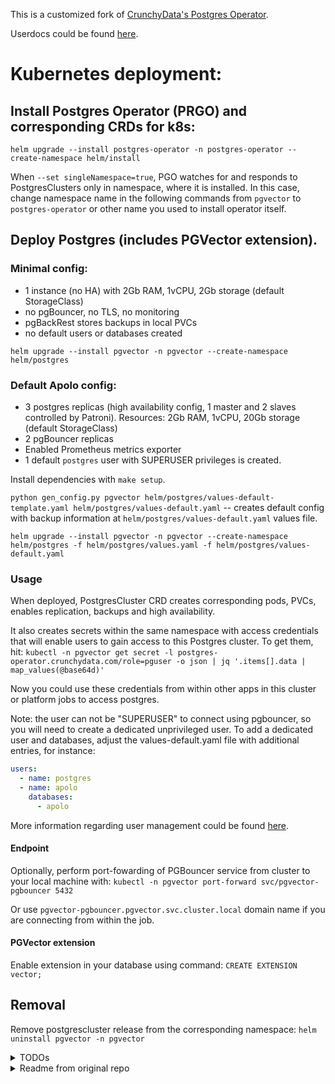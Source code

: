 This is a customized fork of [CrunchyData's Postgres Operator](https://github.com/CrunchyData/postgres-operator-examples/).

Userdocs could be found [here](https://access.crunchydata.com/documentation/postgres-operator/latest/quickstart).


# Kubernetes deployment:
## Install Postgres Operator (PRGO) and corresponding CRDs for k8s:

`helm upgrade --install postgres-operator -n postgres-operator --create-namespace helm/install`

When `--set singleNamespace=true`, PGO watches for and responds to PostgresClusters only in namespace, where it is installed. In this case, change namespace name in the following commands from `pgvector` to `postgres-operator` or other name you used to install operator itself.

## Deploy Postgres (includes PGVector extension).
### Minimal config:
- 1 instance (no HA) with 2Gb RAM, 1vCPU, 2Gb storage (default StorageClass)
- no pgBouncer, no TLS, no monitoring
- pgBackRest stores backups in local PVCs
- no default users or databases created

`helm upgrade --install pgvector -n pgvector --create-namespace helm/postgres`

### Default Apolo config:
- 3 postgres replicas (high availability config, 1 master and 2 slaves controlled by Patroni). Resources: 2Gb RAM, 1vCPU, 20Gb storage (default StorageClass)
- 2 pgBouncer replicas
- Enabled Prometheus metrics exporter
- 1 default `postgres` user with SUPERUSER privileges is created.

Install dependencies with `make setup`.

`python gen_config.py pgvector helm/postgres/values-default-template.yaml helm/postgres/values-default.yaml` -- creates default config with backup information at `helm/postgres/values-default.yaml` values file.

`helm upgrade --install pgvector -n pgvector --create-namespace helm/postgres -f helm/postgres/values.yaml -f helm/postgres/values-default.yaml`

### Usage
When deployed, PostgresCluster CRD creates corresponding pods, PVCs, enables replication, backups and high availability.

It also creates secrets within the same namespace with access credentials that will enable users to gain access to this Postgres cluster.
To get them, hit:
`kubectl -n pgvector get secret -l postgres-operator.crunchydata.com/role=pguser -o json | jq '.items[].data | map_values(@base64d)'`

Now you could use these credentials from within other apps in this cluster or platform jobs to access postgres.

Note: the user can not be "SUPERUSER" to connect using pgbouncer, so you will need to create a dedicated unprivileged user.
To add a dedicated user and databases, adjust the values-default.yaml file with additional entries, for instance:

```yaml
users:
  - name: postgres
  - name: apolo
    databases:
      - apolo
```
More information regarding user management could be found [here](https://access.crunchydata.com/documentation/postgres-operator/latest/tutorials/basic-setup/user-management#managing-the-postgres-user).

#### Endpoint
Optionally, perform port-fowarding of PGBouncer service from cluster to your local machine with:
`kubectl -n pgvector port-forward svc/pgvector-pgbouncer 5432`

Or use `pgvector-pgbouncer.pgvector.svc.cluster.local` domain name if you are connecting from within the job.

#### PGVector extension

Enable extension in your database using command:
`CREATE EXTENSION vector;`


## Removal
Remove postgrescluster release from the corresponding namespace:
`helm uninstall pgvector -n pgvector`

<details>
<summary> TODOs </summary>
- pgBackRest
  - If pgBackRest stores backups in platform managed S3 bucket, we need to adjust [--repo-s3-uri-style](https://pgbackrest.org/configuration.html#section-repository/option-repo-s3-uri-style) (https://access.crunchydata.com/documentation/postgres-operator/latest/tutorials/backups-disaster-recovery/backups#using-s3)
  - need to add default schedule for pgBackRest
  - current installation does not expose posgtes outside the cluster (no ingress configuration for now).



</details>


<details>

<summary> Readme from original repo </summary>
## Examples for Using [PGO](https://github.com/CrunchyData/postgres-operator), the Postgres Operator from Crunchy Data

This repository contains a collection of installers and examples for deploying, operating and maintaining Postgres clusters using PGO, the Postgres Operator from Crunchy Data as part of [Crunchy Postgres for Kubernetes](https://www.crunchydata.com/products/crunchy-postgresql-for-kubernetes).

The use of these examples with PGO and other container images (aside from those provided by Crunchy Data) will require modifications of the examples.

#### Using these Examples

The examples are grouped by various tools that can be used to deploy them.
Each of the examples has its own README that guides you through the process of deploying it.
The best way to get started is to fork this repository and experiment with the examples.
The examples as provided are designed for the use of PGO along with Crunchy Data's Postgres distribution, Crunchy Postgres, as Crunchy Postgres for Kubernetes.  For more information on the use of container images downloaded from the Crunchy Data Developer Portal or other third party sources, please see 'License and Terms' below.

#### Help with the Examples

* For general questions or community support, we welcome you to join our [community Discord](https://discord.gg/BnsMEeaPBV).
* If you believe you have discovered a bug, please open an issue in the [PGO project](https://github.com/CrunchyData/postgres-operator).
* You can find the full Crunchy Postgres for Kubernetes documentation [here](https://access.crunchydata.com/documentation/postgres-operator/v5/).
* You can find out more information about PGO, the Postgres Operator from [Crunchy Data](https://www.crunchydata.com), at the [project page](https://github.com/CrunchyData/postgres-operator).

#### FAQs, License and Terms

For more information regarding PGO, the Postgres Operator project from Crunchy Data, and Crunchy Postgres for Kubernetes, please see the [frequently asked questions](https://access.crunchydata.com/documentation/postgres-operator/latest/faq).

For information regarding the software versions of the components included and Kubernetes version compatibility, please see the [components and compatibility section of the Crunchy Postgres for Kubernetes documentation](https://access.crunchydata.com/documentation/postgres-operator/latest/references/components).

The examples provided in this project repository are available subject to the [Apache 2.0](https://github.com/CrunchyData/postgres-operator-examples/blob/-/LICENSE.md) license with the PGO logo and branding assets covered by our [trademark guidelines](https://github.com/CrunchyData/postgres-operator/blob/-/docs/static/logos/TRADEMARKS.md).

The examples as provided in this repo are designed for the use of PGO along with Crunchy Data's Postgres distribution, Crunchy Postgres, as Crunchy Postgres for Kubernetes. The unmodified use of these examples will result in downloading container images from Crunchy Data repositories - specifically the Crunchy Data Developer Portal. The use of container images downloaded from the Crunchy Data Developer Portal are subject to the [Crunchy Data Developer Program terms](https://www.crunchydata.com/developers/terms-of-use).

</details>
